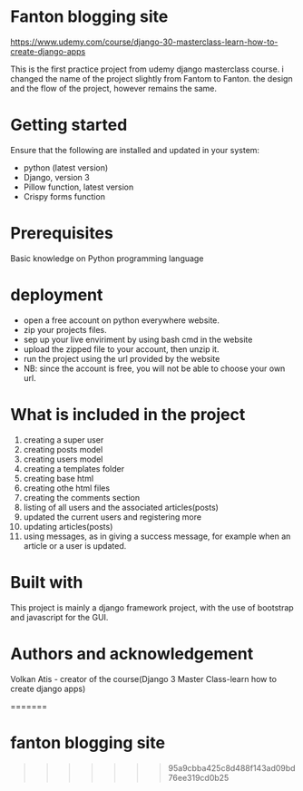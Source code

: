 
# Fanton blogging site

https://www.udemy.com/course/django-30-masterclass-learn-how-to-create-django-apps

This is the first practice project from udemy django masterclass course. i changed the name of the  project slightly from Fantom to Fanton.
the design and the flow of the project, however remains the same.

# Getting started
Ensure that the following are installed and updated in your system:
* python (latest version) 
* Django, version 3
*  Pillow function, latest version
* Crispy forms function

# Prerequisites
Basic knowledge on Python programming language

# deployment
* open a free account on python everywhere website.
* zip your projects files.
* sep up your live enviriment by using bash cmd in the website
* upload the zipped file to your account, then unzip it.
* run the project using the url provided by the website
* NB: since the account is free, you will not be able to choose your own url.



# What is included in the project
1. creating a super user
2. creating posts model
3. creating users model
4. creating a templates folder
5. creating base html
6. creating othe html files
7. creating the comments section
8. listing of all users and the associated articles(posts)
9. updated the current users and registering more
10. updating articles(posts)
11. using messages, as in giving a success message, for example when an article or a user is updated.

# Built with
This project is mainly a django framework project, with the use of bootstrap and javascript for the GUI.



# Authors and acknowledgement 
Volkan Atis - creator of  the course(Django 3 Master Class-learn how to create django apps)



=======
# fanton blogging site
>>>>>>> 95a9cbba425c8d488f143ad09bd76ee319cd0b25

